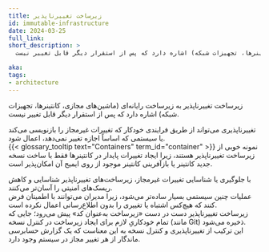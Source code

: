 ```yaml
---
title: زیرساخت تغییرناپذیر
id: immutable-infrastructure
date: 2024-03-25
full_link:
short_description: >
  زیرساخت تغییرناپذیر به زیرساخت رایانه‌ای (ماشین‌های مجازی، کانتینرها، تجهیزات شبکه) اشاره دارد که پس از استقرار دیگر قابل تغییر نیست.

aka: 
tags:
- architecture
---
```

 زیرساخت تغییرناپذیر به زیرساخت رایانه‌ای (ماشین‌های مجازی، کانتینرها، تجهیزات شبکه) اشاره دارد که پس از استقرار دیگر قابل تغییر نیست.

<!--more-->

تغییرناپذیری می‌تواند از طریق فرایندی خودکار که تغییرات غیرمجاز را بازنویسی می‌کند یا سیستمی که اساساً اجازه تغییر نمی‌دهد، اعمال شود.  
{{< glossary_tooltip text="Containers" term_id="container" >}} نمونه خوبی از زیرساخت تغییرناپذیر هستند، زیرا ایجاد تغییرات پایدار در کانتینرها فقط با ساخت نسخه جدید کانتینر یا بازآفرینی کانتینر موجود از روی ایمیج آن امکان‌پذیر است.

با جلوگیری یا شناسایی تغییرات غیرمجاز، زیرساخت‌های تغییرناپذیر شناسایی و کاهش ریسک‌های امنیتی را آسان‌تر می‌کنند.  
عملیات چنین سیستمی بسیار ساده‌تر می‌شود، زیرا مدیران می‌توانند با اطمینان فرض کنند که هیچ‌کس اشتباه یا تغییری را بدون اطلاع‌رسانی اعمال نکرده است.  
زیرساخت تغییرناپذیر دست در دست «زیرساخت به‌عنوان کد» پیش می‌رود؛ جایی که تمام خودکاریِ لازم برای ایجاد زیرساخت در کنترل نسخه (مانند Git) ذخیره می‌شود.  
این ترکیب از تغییرناپذیری و کنترل نسخه به این معناست که یک گزارش حسابرسی ماندگار از هر تغییر مجاز در سیستم وجود دارد.
